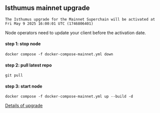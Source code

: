 ## Isthumus mainnet upgrade
```
The Isthumus upgrade for the Mainnet Superchain will be activated at Fri May 9 2025 16:00:01 UTC (1746806401)
```

Node operators need to update your client before the activation date.

#### step 1: stop node
```
docker compose -f docker-compose-mainnet.yml down
```

#### step 2: pull latest repo
```
git pull
```

#### step 3: start node
```
docker compose -f docker-compose-mainnet.yml up --build -d
```

[Details of upgrade](https://docs.optimism.io/notices/upgrade-15)
